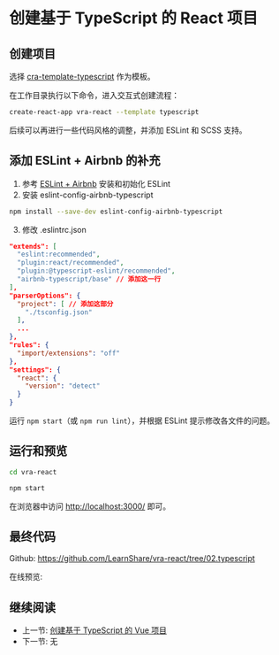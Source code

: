 # 创建基于 TypeScript 的 React 项目

## 创建项目

选择 [cra-template-typescript](https://github.com/facebook/create-react-app/tree/main/packages/cra-template-typescript) 作为模板。

在工作目录执行以下命令，进入交互式创建流程：

```bash
create-react-app vra-react --template typescript
```

后续可以再进行一些代码风格的调整，并添加 ESLint 和 SCSS 支持。

## 添加 ESLint + Airbnb 的补充

1. 参考 [ESLint + Airbnb](../hello-world/vra-react-eslint.md) 安装和初始化 ESLint
2. 安装 eslint-config-airbnb-typescript
  ```bash
  npm install --save-dev eslint-config-airbnb-typescript
  ```
3. 修改 .eslintrc.json
  ```json
  "extends": [
    "eslint:recommended",
    "plugin:react/recommended",
    "plugin:@typescript-eslint/recommended",
    "airbnb-typescript/base" // 添加这一行
  ],
  "parserOptions": {
    "project": [ // 添加这部分
      "./tsconfig.json"
    ],
    ...
  },
  "rules": {
    "import/extensions": "off"
  },
  "settings": {
    "react": {
      "version": "detect"
    }
  }
  ```

运行 `npm start`（或 `npm run lint`），并根据 ESLint 提示修改各文件的问题。

## 运行和预览

```bash
cd vra-react

npm start
```

在浏览器中访问 <http://localhost:3000/> 即可。

## 最终代码

Github: <https://github.com/LearnShare/vra-react/tree/02.typescript>

在线预览:

## 继续阅读

+ 上一节: [创建基于 TypeScript 的 Vue 项目](./vue.md)
+ 下一节: 无
